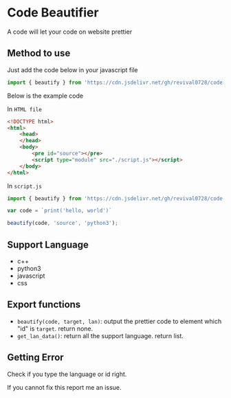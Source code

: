 # Code Beautifier
A code will let your code on website prettier

## Method to use
Just add the code below in your javascript file
```javascript
import { beautify } from 'https://cdn.jsdelivr.net/gh/revival0728/code-beautifier@latest/beautify.js'
```
Below is the example code

In `HTML file`
```html
<!DOCTYPE html>	
<html>
	<head>
	</head>
	<body>
		<pre id="source"></pre>
		<script type="module" src="./script.js"></script>
	</body>
</html>
```
In `script.js`
```javascript
import { beautify } from 'https://cdn.jsdelivr.net/gh/revival0728/code-beautifier@latest/beautify.js'

var code = `print('hello, world')`

beautify(code, 'source', 'python3');
```

## Support Language
- c++
- python3
- javascript
- css

## Export functions
- `beautify(code, target, lan)`: output the prettier code to element which "id" is `target`. return none.
- `get_lan_data()`: return all the support language. return list.

## Getting Error
Check if you type the language or id right.

If you cannot fix this report me an issue.
